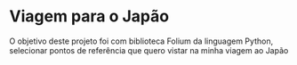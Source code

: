 # Viagem para o Japão
O objetivo deste projeto foi com biblioteca Folium da linguagem Python, selecionar pontos de referência que quero vistar na minha viagem ao Japão
